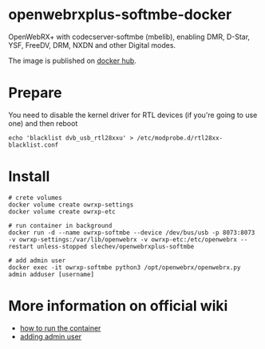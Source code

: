 # openwebrxplus-softmbe-docker
OpenWebRX+ with codecserver-softmbe (mbelib), enabling DMR, D-Star, YSF, FreeDV, DRM, NXDN and other Digital modes.

The image is published on [docker hub](https://hub.docker.com/r/slechev/openwebrxplus-softmbe).

# Prepare
You need to disable the kernel driver for RTL devices (if you're going to use one) and then reboot
```
echo 'blacklist dvb_usb_rtl28xxu' > /etc/modprobe.d/rtl28xx-blacklist.conf      
```

# Install
```
# crete volumes
docker volume create owrxp-settings
docker volume create owrxp-etc

# run container in background
docker run -d --name owrxp-softmbe --device /dev/bus/usb -p 8073:8073 -v owrxp-settings:/var/lib/openwebrx -v owrxp-etc:/etc/openwebrx --restart unless-stopped slechev/openwebrxplus-softmbe

# add admin user
docker exec -it owrxp-softmbe python3 /opt/openwebrx/openwebrx.py admin adduser [username]

```

# More information on official wiki
* [how to run the container](https://github.com/jketterl/openwebrx/wiki/Getting-Started-using-Docker)
* [adding admin user](https://github.com/jketterl/openwebrx/wiki/User-Management#special-information-for-docker-users)

